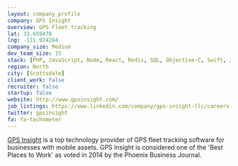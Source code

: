 ```yaml
---
layout: company_profile
company: GPS Insight
overview: GPS Fleet tracking
lat: 33.659478
lng: -111.924284
company_size: Medium
dev_team_size: 15
stack: [PHP, JavaScript, Node, React, Redis, SQL, Objective-C, Swift, Java, Android, Perl]
region: North
city: [Scottsdale]
client_work: false
recruiter: false
startup: false
website: http://www.gpsinsight.com/
job_listings: https://www.linkedin.com/company/gps-insight-llc/careers
twitter: gpsinsight
fa: fa-tachometer
---
```


[GPS Insight](http://www.gpsinsight.com "GPS Insight Homepage") is a top technology provider of GPS fleet tracking software for businesses with mobile assets. GPS Insight is considered one of the 'Best Places to Work' as voted in 2014 by the Phoenix Business Journal.